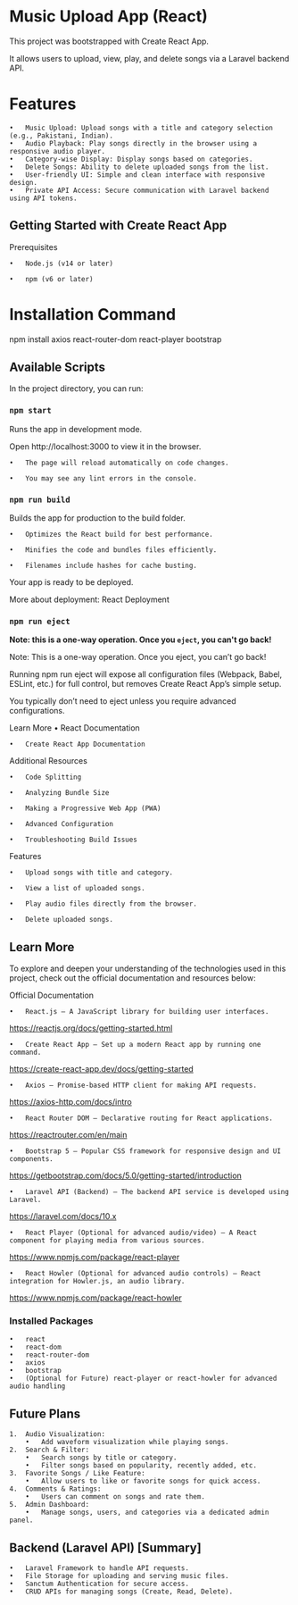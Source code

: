 # Music Upload App (React)
This project was bootstrapped with Create React App.

It allows users to upload, view, play, and delete songs via a Laravel backend API.

# Features
	•	Music Upload: Upload songs with a title and category selection (e.g., Pakistani, Indian).
	•	Audio Playback: Play songs directly in the browser using a responsive audio player.
    •	Category-wise Display: Display songs based on categories.
	•	Delete Songs: Ability to delete uploaded songs from the list.
    •	User-friendly UI: Simple and clean interface with responsive design.
	•	Private API Access: Secure communication with Laravel backend using API tokens.

## Getting Started with Create React App

Prerequisites

	•	Node.js (v14 or later)

	•	npm (v6 or later)

# Installation Command

npm install axios react-router-dom react-player bootstrap

## Available Scripts

In the project directory, you can run:



### `npm start`

Runs the app in development mode.

Open http://localhost:3000 to view it in the browser.

	•	The page will reload automatically on code changes.

	•	You may see any lint errors in the console.


### `npm run build`

Builds the app for production to the build folder.

	•	Optimizes the React build for best performance.

	•	Minifies the code and bundles files efficiently.

	•	Filenames include hashes for cache busting.

Your app is ready to be deployed.

More about deployment: React Deployment

### `npm run eject`

**Note: this is a one-way operation. Once you `eject`, you can't go back!**

Note: This is a one-way operation. Once you eject, you can’t go back!

Running npm run eject will expose all configuration files (Webpack, Babel, ESLint, etc.) for full control, but removes Create React App’s simple setup.

You typically don’t need to eject unless you require advanced configurations.

Learn More
	•	React Documentation

	•	Create React App Documentation

Additional Resources

	•	Code Splitting

	•	Analyzing Bundle Size

	•	Making a Progressive Web App (PWA)

	•	Advanced Configuration

	•	Troubleshooting Build Issues

Features

	•	Upload songs with title and category.

	•	View a list of uploaded songs.

	•	Play audio files directly from the browser.

	•	Delete uploaded songs.

## Learn More

To explore and deepen your understanding of the technologies used in this project, check out the official documentation and resources below:

Official Documentation

	•	React.js — A JavaScript library for building user interfaces.
https://reactjs.org/docs/getting-started.html

	•	Create React App — Set up a modern React app by running one command.
https://create-react-app.dev/docs/getting-started

	•	Axios — Promise-based HTTP client for making API requests.
https://axios-http.com/docs/intro

	•	React Router DOM — Declarative routing for React applications.
https://reactrouter.com/en/main

	•	Bootstrap 5 — Popular CSS framework for responsive design and UI components.
https://getbootstrap.com/docs/5.0/getting-started/introduction

	•	Laravel API (Backend) — The backend API service is developed using Laravel.
https://laravel.com/docs/10.x

	•	React Player (Optional for advanced audio/video) — A React component for playing media from various sources.
https://www.npmjs.com/package/react-player

	•	React Howler (Optional for advanced audio controls) — React integration for Howler.js, an audio library.
https://www.npmjs.com/package/react-howler


### Installed Packages

	•	react
	•	react-dom
	•	react-router-dom
	•	axios
	•	bootstrap
	•	(Optional for Future) react-player or react-howler for advanced audio handling
    
## Future Plans

	1.	Audio Visualization:
	    •	Add waveform visualization while playing songs.
	2.	Search & Filter:
	    •	Search songs by title or category.
	    •	Filter songs based on popularity, recently added, etc.
	3.	Favorite Songs / Like Feature:
	    •	Allow users to like or favorite songs for quick access.
	4.	Comments & Ratings:
	    •	Users can comment on songs and rate them.
	5.	Admin Dashboard:
	    •	Manage songs, users, and categories via a dedicated admin panel.

## Backend (Laravel API) [Summary]

	•	Laravel Framework to handle API requests.
	•	File Storage for uploading and serving music files.
	•	Sanctum Authentication for secure access.
	•	CRUD APIs for managing songs (Create, Read, Delete).